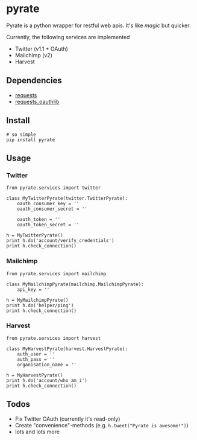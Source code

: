pyrate
======
Pyrate is a python wrapper for restful web apis. It's like *magic* but quicker.

Currently, the following services are implemented

* Twitter (v1.1 + OAuth)
* Mailchimp (v2)
* Harvest

Dependencies
------------
* [requests](http://python-requests.org)
* [requests_oauthlib](https://github.com/requests/requests-oauthlib)

Install
-------
```
# so simple
pip install pyrate
```

Usage
-----
### Twitter
```
from pyrate.services import twitter

class MyTwitterPyrate(twitter.TwitterPyrate):
    oauth_consumer_key = ''
    oauth_consumer_secret = ''

    oauth_token = ''
    oauth_token_secret = ''

h = MyTwitterPyrate()
print h.do('account/verify_credentials')
print h.check_connection()
```
### Mailchimp
```
from pyrate.services import mailchimp

class MyMailchimpPyrate(mailchimp.MailchimpPyrate):
    api_key = ''

h = MyMailchimpPyrate()
print h.do('helper/ping')
print h.check_connection()
```
### Harvest
```
from pyrate.services import harvest

class MyHarvestPyrate(harvest.HarvestPyrate):
    auth_user = ''
    auth_pass = ''
    organisation_name = ''

h = MyHarvestPyrate()
print h.do('account/who_am_i')
print h.check_connection()
```
Todos
-----
* Fix Twitter OAuth (currently it's read-only)
* Create "convenience"-methods (e.g. ```h.tweet("Pyrate is awesome!")```)
* lots and lots more
